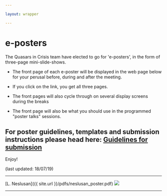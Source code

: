 ```yaml
---

layout: wrapper

---
```


# e-posters 

The Quasars in Crisis team have elected to go for 'e-posters', in the form of three-page mini-slide-shows.

* The front page of each e-poster will be displayed in the web page below for your perusal before, during and after the meeting.

* If you click on the link, you get all three pages.

* The front pages will also cycle through on several display screens during the breaks

* The front page will also be what you should use in the programmed "poster talks" sessions.

 
## For poster guidelines, templates and submission instructions please head here: [Guidelines for submission](posterPrep)

Enjoy!

(last updated: 18/07/19)

---

[L. Neslusan]({{ site.url }}/pdfs/neslusan_poster.pdf)
<image src="{{ site.url }}/pngs/neslusan_poster.png" />

---

<!--
[A. Stronomer (template example)]({{ site.url }}/templates/template.pdf)
<image src="{{ site.url }}/templates/template.png" />
-->
